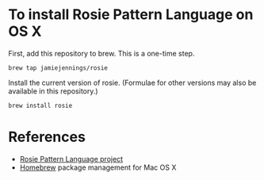 # To install Rosie Pattern Language on OS X

First, add this repository to brew.  This is a one-time step.

```shell
brew tap jamiejennings/rosie
```

Install the current version of rosie.  (Formulae for other versions may also be
available in this repository.)

```shell
brew install rosie
```

# References

* [Rosie Pattern Language project](https://github.com/jamiejennings/rosie-pattern-language)
* [Homebrew](http://brew.sh) package management for Mac OS X
